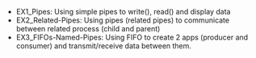 - EX1_Pipes: Using simple pipes to write(), read() and display data
- EX2_Related-Pipes: Using pipes (related pipes) to communicate between related process (child and parent)
- EX3_FIFOs-Named-Pipes: Using FIFO to create 2 apps (producer and consumer) and transmit/receive data between them.
